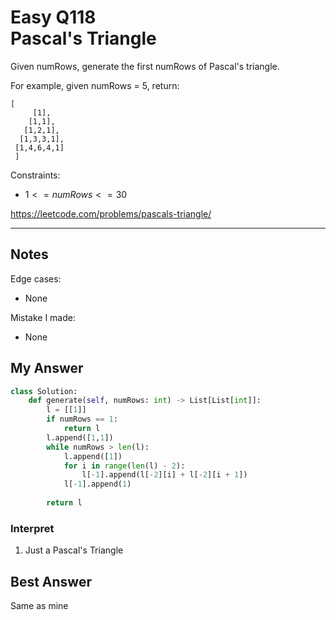 # Easy Q118 <br> Pascal's Triangle

Given numRows, generate the first numRows of Pascal's triangle.

For example, given numRows = 5, return:

```
[
     [1],
    [1,1],
   [1,2,1],
  [1,3,3,1],
 [1,4,6,4,1]
 ]
```
Constraints:
* $1 <= numRows <= 30$

https://leetcode.com/problems/pascals-triangle/

------------------------------
## Notes
Edge cases:
* None

Mistake I made:
* None

## My Answer
```Python
class Solution:
    def generate(self, numRows: int) -> List[List[int]]:
        l = [[1]]
        if numRows == 1:
            return l
        l.append([1,1])
        while numRows > len(l):
            l.append([1])
            for i in range(len(l) - 2):
                l[-1].append(l[-2][i] + l[-2][i + 1])
            l[-1].append(1)
                
        return l
```

### Interpret
1. Just a Pascal's Triangle

## Best Answer
Same as mine








